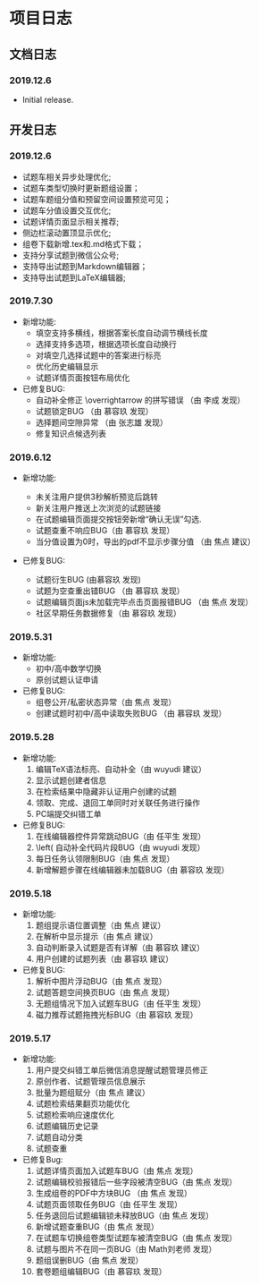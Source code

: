 # 项目日志

## 文档日志

### 2019.12.6 

* Initial release.

## 开发日志

### 2019.12.6

* 试题车相关异步处理优化;
* 试题车类型切换时更新题组设置；
* 试题车题组分值和预留空间设置预览可见；
* 试题车分值设置交互优化;
* 试题详情页面显示相关推荐;
* 侧边栏滚动置顶显示优化;
* 组卷下载新增.tex和.md格式下载；
* 支持分享试题到微信公众号;
* 支持导出试题到Markdown编辑器；
* 支持导出试题到LaTeX编辑器;

### 2019.7.30

* 新增功能:
  * 填空支持多横线，根据答案长度自动调节横线长度
  * 选择支持多选项，根据选项长度自动换行
  * 对填空几选择试题中的答案进行标亮
  * 优化历史编辑显示
  * 试题详情页面按钮布局优化
* 已修复BUG:
  * 自动补全修正 \overrightarrow 的拼写错误 （由 李成 发现）
  * 试题锁定BUG （由 慕容玖 发现）
  * 选择题间空隙异常 （由 张志雄 发现）
  * 修复知识点候选列表

### 2019.6.12

* 新增功能:
  * 未关注用户提供3秒解析预览后跳转
  * 新关注用户推送上次浏览的试题链接
  * 在试题编辑页面提交按钮旁新增“确认无误”勾选.
  * 试题查重不响应BUG（由 慕容玖 发现）
  * 当分值设置为0时，导出的pdf不显示步骤分值 （由 焦点 建议）
  
* 已修复BUG:
  * 试题衍生BUG (由慕容玖 发现)
  * 试题为空查重出错BUG （由 慕容玖 发现）
  * 试题编辑页面js未加载完毕点击页面报错BUG （由 焦点 发现）
  * 社区早期任务数据修复（由 慕容玖 发现）

### 2019.5.31

* 新增功能:
  * 初中/高中数学切换
  * 原创试题认证申请
* 已修复BUG:
  * 组卷公开/私密状态异常（由 焦点 发现）
  * 创建试题时初中/高中读取失败BUG （由 慕容玖 发现）

### 2019.5.28

* 新增功能: 
  1. 编辑TeX语法标亮、自动补全（由 wuyudi 建议）
  2. 显示试题创建者信息
  3. 在检索结果中隐藏非认证用户创建的试题
  4. 领取、完成、退回工单同时对关联任务进行操作
  5. PC端提交纠错工单
* 已修复BUG:
  1. 在线编辑器控件异常跳动BUG（由 任平生 发现）
  2. \left( 自动补全代码片段BUG（由 wuyudi 发现）
  3. 每日任务认领限制BUG（由 焦点 发现）
  4. 新增解题步骤在线编辑器未加载BUG（由 慕容玖 发现）

### 2019.5.18

* 新增功能:
  1. 题组提示语位置调整（由 焦点 建议）
  2. 在解析中显示提示（由 焦点 建议）
  3. 自动判断录入试题是否有详解（由 慕容玖 建议）
  4. 用户创建的试题列表（由 慕容玖 建议）
* 已修复BUG:
  1. 解析中图片浮动BUG（由 焦点 发现）
  2. 试题答题空间换页BUG（由 焦点 发现）
  3. 无题组情况下加入试题车BUG（由 任平生 发现）
  4. 磁力推荐试题拖拽光标BUG（由 慕容玖 发现）

### 2019.5.17

* 新增功能:
    1. 用户提交纠错工单后微信消息提醒试题管理员修正
    2. 原创作者、试题管理员信息展示
    3. 批量为题组赋分（由 焦点 建议）
    4. 试题检索结果翻页功能优化
    5. 试题检索响应速度优化
    6. 试题编辑历史记录
    7. 试题自动分类
    8. 试题查重
* 已修复Bug:
    1. 试题详情页面加入试题车BUG（由 焦点 发现）
    2. 试题编辑校验报错后一些字段被清空BUG（由 焦点 发现）
    3. 生成组卷的PDF中方块BUG （由 焦点 发现）
    4. 试题页面领取任务BUG（由 任平生 发现）
    5. 任务退回后试题编辑锁未释放BUG（由 焦点 发现）
    6. 新增试题查重BUG（由 焦点 发现）
    7. 在试题车切换组卷类型试题车被清空BUG（由 焦点 发现）
    8. 试题与图片不在同一页BUG（由 Math刘老师 发现）
    9. 题组误删BUG（由 焦点 发现）
    10. 套卷题组编辑BUG（由 慕容玖 发现）

